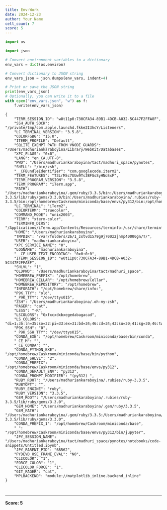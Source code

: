 ```yaml
---
title: Env-Work
date: 2024-12-23
author: Your Name
cell_count: 7
score: 5
---
```


```python
import os
```


```python
import json
```


```python
# Convert environment variables to a dictionary
env_vars = dict(os.environ)
```


```python
# Convert dictionary to JSON string
env_vars_json = json.dumps(env_vars, indent=4)
```


```python
# Print or save the JSON string
print(env_vars_json)
# Optionally, you can write it to a file
with open("env_vars.json", "w") as f:
    f.write(env_vars_json)

```

    {
        "TERM_SESSION_ID": "w0t11p0:730CFA34-89B1-4DCB-A032-5C447F2FFA8F",
        "SSH_AUTH_SOCK": "/private/tmp/com.apple.launchd.fkke2I3hcY/Listeners",
        "LC_TERMINAL_VERSION": "3.5.8",
        "COLORFGBG": "15;0",
        "ITERM_PROFILE": "Default",
        "SQLITE_EXEMPT_PATH_FROM_VNODE_GUARDS": "/Users/madhuriankaraboyina/Library/WebKit/Databases",
        "XPC_FLAGS": "0x0",
        "LANG": "en_CA.UTF-8",
        "PWD": "/Users/madhuriankaraboyina/tact/madhuri_space/pynotes",
        "SHELL": "/bin/zsh",
        "__CFBundleIdentifier": "com.googlecode.iterm2",
        "TERM_FEATURES": "T3LrMSc7UUw9Ts3BFGsSyHNoSxF",
        "TERM_PROGRAM_VERSION": "3.5.8",
        "TERM_PROGRAM": "iTerm.app",
        "PATH": "/Users/madhuriankaraboyina/.gem/ruby/3.3.5/bin:/Users/madhuriankaraboyina/.rubies/ruby-3.3.5/lib/ruby/gems/3.3.0/bin:/Users/madhuriankaraboyina/.rubies/ruby-3.3.5/bin:/opt/homebrew/Caskroom/miniconda/base/envs/py312/bin:/opt/homebrew/Caskroom/miniconda/base/condabin:/opt/homebrew/bin:/opt/homebrew/sbin:/usr/local/bin:/System/Cryptexes/App/usr/bin:/usr/bin:/bin:/usr/sbin:/sbin:/var/run/com.apple.security.cryptexd/codex.system/bootstrap/usr/local/bin:/var/run/com.apple.security.cryptexd/codex.system/bootstrap/usr/bin:/var/run/com.apple.security.cryptexd/codex.system/bootstrap/usr/appleinternal/bin:/Applications/iTerm.app/Contents/Resources/utilities",
        "LC_TERMINAL": "iTerm2",
        "COLORTERM": "truecolor",
        "COMMAND_MODE": "unix2003",
        "TERM": "xterm-color",
        "TERMINFO_DIRS": "/Applications/iTerm.app/Contents/Resources/terminfo:/usr/share/terminfo",
        "HOME": "/Users/madhuriankaraboyina",
        "TMPDIR": "/var/folders/26/1_zstvd1579g9j700z2jnmp40000gn/T/",
        "USER": "madhuriankaraboyina",
        "XPC_SERVICE_NAME": "0",
        "LOGNAME": "madhuriankaraboyina",
        "__CF_USER_TEXT_ENCODING": "0x0:0:0",
        "ITERM_SESSION_ID": "w0t11p0:730CFA34-89B1-4DCB-A032-5C447F2FFA8F",
        "SHLVL": "1",
        "OLDPWD": "/Users/madhuriankaraboyina/tact/madhuri_space",
        "HOMEBREW_PREFIX": "/opt/homebrew",
        "HOMEBREW_CELLAR": "/opt/homebrew/Cellar",
        "HOMEBREW_REPOSITORY": "/opt/homebrew",
        "INFOPATH": "/opt/homebrew/share/info:",
        "P9K_TTY": "old",
        "_P9K_TTY": "/dev/ttys015",
        "ZSH": "/Users/madhuriankaraboyina/.oh-my-zsh",
        "PAGER": "cat",
        "LESS": "-R",
        "LSCOLORS": "Gxfxcxdxbxegedabagacad",
        "LS_COLORS": "di=1;36:ln=35:so=32:pi=33:ex=31:bd=34;46:cd=34;43:su=30;41:sg=30;46:tw=30;42:ow=30;43",
        "P9K_SSH": "0",
        "_P9K_SSH_TTY": "/dev/ttys015",
        "CONDA_EXE": "/opt/homebrew/Caskroom/miniconda/base/bin/conda",
        "_CE_M": "",
        "_CE_CONDA": "",
        "CONDA_PYTHON_EXE": "/opt/homebrew/Caskroom/miniconda/base/bin/python",
        "CONDA_SHLVL": "2",
        "CONDA_PREFIX": "/opt/homebrew/Caskroom/miniconda/base/envs/py312",
        "CONDA_DEFAULT_ENV": "py312",
        "CONDA_PROMPT_MODIFIER": "(py312) ",
        "RUBY_ROOT": "/Users/madhuriankaraboyina/.rubies/ruby-3.3.5",
        "RUBYOPT": "",
        "RUBY_ENGINE": "ruby",
        "RUBY_VERSION": "3.3.5",
        "GEM_ROOT": "/Users/madhuriankaraboyina/.rubies/ruby-3.3.5/lib/ruby/gems/3.3.0",
        "GEM_HOME": "/Users/madhuriankaraboyina/.gem/ruby/3.3.5",
        "GEM_PATH": "/Users/madhuriankaraboyina/.gem/ruby/3.3.5:/Users/madhuriankaraboyina/.rubies/ruby-3.3.5/lib/ruby/gems/3.3.0",
        "CONDA_PREFIX_1": "/opt/homebrew/Caskroom/miniconda/base",
        "_": "/opt/homebrew/Caskroom/miniconda/base/envs/py312/bin/jupyter",
        "JPY_SESSION_NAME": "/Users/madhuriankaraboyina/tact/madhuri_space/pynotes/notebooks/code-snippets/Untitled.ipynb",
        "JPY_PARENT_PID": "68562",
        "PYDEVD_USE_FRAME_EVAL": "NO",
        "CLICOLOR": "1",
        "FORCE_COLOR": "1",
        "CLICOLOR_FORCE": "1",
        "GIT_PAGER": "cat",
        "MPLBACKEND": "module://matplotlib_inline.backend_inline"
    }



```python

```


```python

```


---
**Score: 5**
